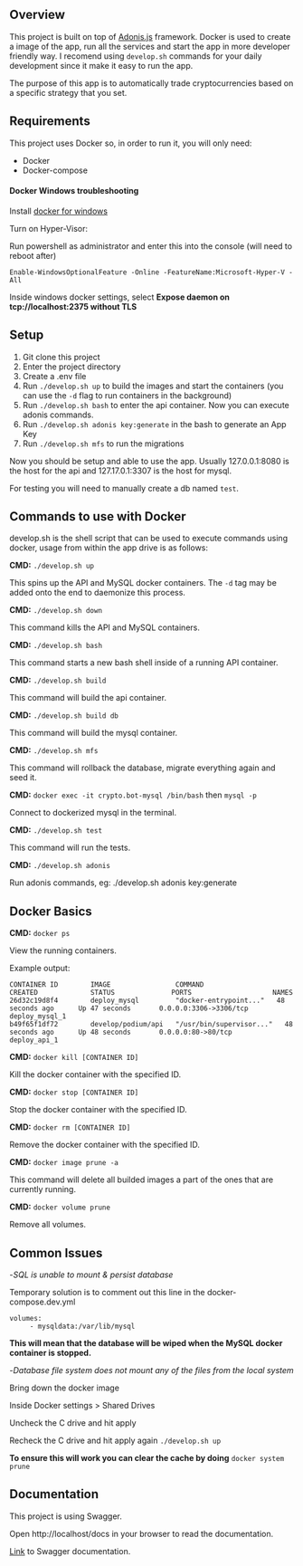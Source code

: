 ## Overview

This project is built on top of [Adonis.js](https://github.com/adonisjs/core) framework. Docker is used to create a image of the app, run all the services and start the app in more developer friendly way. I recomend using ```develop.sh``` commands for your daily development since it make it easy to run the app. 


The purpose of this app is to automatically trade cryptocurrencies based on a specific strategy that you set.
## Requirements

This project uses Docker so, in order to run it, you will only need:
- Docker
- Docker-compose

#### Docker Windows troubleshooting
Install [docker for windows](https://docs.docker.com/docker-for-windows/install/)

Turn on Hyper-Visor:

Run powershell as administrator and enter this into the console (will need to reboot after)

```Enable-WindowsOptionalFeature -Online -FeatureName:Microsoft-Hyper-V -All```

Inside windows docker settings, select **Expose daemon on tcp://localhost:2375 without TLS**

## Setup

1. Git clone this project
2. Enter the project directory
3. Create a .env file
4. Run `./develop.sh up` to build the images and start the containers 
(you can use the `-d` flag to run containers in the background)
5. Run `./develop.sh bash` to enter the api container. Now you can execute adonis commands.
6. Run `./develop.sh adonis key:generate` in the bash to generate an App Key
7. Run `./develop.sh mfs` to run the migrations

Now you should be setup and able to use the app. 
Usually 127.0.0.1:8080 is the host for the api and 127.17.0.1:3307 is the host for mysql.

For testing you will need to manually create a db named ```test```.

## Commands to use with Docker
develop.sh is the shell script that can be used to execute commands using docker, usage from within the app drive is as follows:

**CMD:** ```./develop.sh up```

This spins up the API and MySQL docker containers. The ```-d``` tag may be added onto the end to daemonize this process.

**CMD:** ```./develop.sh down```

This command kills the API and MySQL containers.

**CMD:** ```./develop.sh bash```

This command starts a new bash shell inside of a running API container.

**CMD:** ```./develop.sh build```

This command will build the api container.

**CMD:** ```./develop.sh build db```

This command will build the mysql container.

**CMD:** ```./develop.sh mfs```

This command will rollback the database, migrate everything again and seed it.

**CMD:** ```docker exec -it crypto.bot-mysql /bin/bash``` then ```mysql -p```

Connect to dockerized mysql in the terminal.

**CMD:** ```./develop.sh test```

This command will run the tests.

**CMD:** ```./develop.sh adonis```

Run adonis commands, eg: ./develop.sh adonis key:generate

## Docker Basics

**CMD:** ```docker ps```

View the running containers.

Example output:
```
CONTAINER ID        IMAGE                COMMAND                  CREATED             STATUS              PORTS                    NAMES
26d32c19d8f4        deploy_mysql         "docker-entrypoint..."   48 seconds ago      Up 47 seconds       0.0.0.0:3306->3306/tcp   deploy_mysql_1
b49f65f1df72        develop/podium/api   "/usr/bin/supervisor..."   48 seconds ago      Up 48 seconds       0.0.0.0:80->80/tcp       deploy_api_1
```

**CMD:** ```docker kill [CONTAINER ID] ```

Kill the docker container with the specified ID.

**CMD:** ```docker stop [CONTAINER ID] ```

Stop the docker container with the specified ID.

**CMD:** ```docker rm [CONTAINER ID] ```

Remove the docker container with the specified ID.

**CMD:** ```docker image prune -a ```

This command will delete all builded images a part of the ones that are currently running.

**CMD:** ```docker volume prune ```

Remove all volumes.

## Common Issues

-_SQL is unable to mount & persist database_

Temporary solution is to comment out this line in the docker-compose.dev.yml
```
volumes:
     - mysqldata:/var/lib/mysql
```
**This will mean that the database will be wiped when the MySQL docker container is stopped.**

-_Database file system does not mount any of the files from the local system_

Bring down the docker image

Inside Docker settings > Shared Drives

Uncheck the C drive and hit apply

Recheck the C drive and hit apply again `./develop.sh up`

**To ensure this will work you can clear the cache by doing** ```docker system prune``` 

## Documentation

This project is using Swagger.

Open http://localhost/docs in your browser to read the documentation.

[Link](https://github.com/ahmadarif/adonis-swagger) to Swagger documentation.